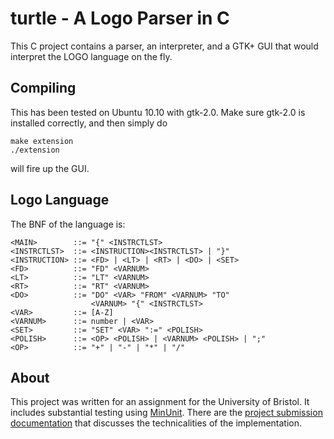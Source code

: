 # turtle - A Logo Parser in C

This C project contains a parser, an interpreter, and a GTK+ GUI that would interpret the LOGO language on the fly. 

## Compiling

This has been tested on Ubuntu 10.10 with gtk-2.0. Make sure gtk-2.0 is installed correctly, and then simply do

    make extension
    ./extension
  
will fire up the GUI.

## Logo Language

The BNF of the language is:

    <MAIN>        ::= "{" <INSTRCTLST>
    <INSTRCTLST>  ::= <INSTRUCTION><INSTRCTLST> | "}"
    <INSTRUCTION> ::= <FD> | <LT> | <RT> | <DO> | <SET>
    <FD>          ::= "FD" <VARNUM>
    <LT>          ::= "LT" <VARNUM>
    <RT>          ::= "RT" <VARNUM>
    <DO>          ::= "DO" <VAR> "FROM" <VARNUM> "TO"
                      <VARNUM> "{" <INSTRCTLST>
    <VAR>         ::= [A-Z]
    <VARNUM>      ::= number | <VAR>
    <SET>         ::= "SET" <VAR> ":=" <POLISH>
    <POLISH>      ::= <OP> <POLISH> | <VARNUM> <POLISH> | ";"
    <OP>          ::= "+" | "-" | "*" | "/"

## About

This project was written for an assignment for the University of Bristol. It includes substantial testing using [MinUnit](http://www.jera.com/techinfo/jtns/jtn002.html). There are the [project submission documentation](http://kenkam.github.com/turtle) that discusses the technicalities of the implementation.

